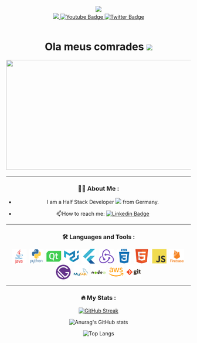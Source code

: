 <div id="header" align="center">
  
  <img src="https://media.giphy.com/media/oo6B3CLXtqFck/giphy.gif" width="100"/>
<div id="badges">

<a href="https://www.instagram.com/levi.content/">
  <img src="https://img.shields.io/badge/Instagram-purple?logo=Instagram&logoColor=white&style=for-the-badge"
    </a>
  
  <a href="https://www.youtube.com/channel/UCRRVOWQNak51Mxq96vjqXvw">
    <img src="https://img.shields.io/badge/YouTube-red?style=for-the-badge&logo=youtube&logoColor=white" alt="Youtube Badge"/>
  </a>
  
  <a href="https://twitter.com/LeviHansle">
    <img src="https://img.shields.io/badge/Twitter-blue?style=for-the-badge&logo=twitter&logoColor=white" alt="Twitter Badge"/>
  </a>

</div>
    <img src="https://komarev.com/ghpvc/?username=HotAru669&style=flat-square&color=blue" alt=""/> 

  <h1> 
  Ola meus comrades
  <img src="https://media.giphy.com/media/hvRJCLFzcasrR4ia7z/giphy.gif" width="30px"/>
</h1>


<div align="center">
  <img src="https://media.giphy.com/media/3o72F7RrTPW6jymXew/giphy.gif" width="600" height="300"/>
</div>


---


### :man_technologist: About Me :

- I am a Half Stack Developer <img src="https://media.giphy.com/media/WUlplcMpOCEmTGBtBW/giphy.gif" width="30"> from Germany.

- :mailbox:How to reach me: [![Linkedin Badge](https://img.shields.io/badge/-Dimitrii-blue?style=flat&logo=Linkedin&logoColor=white)](https://www.linkedin.com/in/dmitrii-medvedev-0b95ba273/)
  
---

### :hammer_and_wrench: Languages and Tools :
<div>
  <img src="https://github.com/devicons/devicon/blob/master/icons/java/java-original-wordmark.svg" title="Java" alt="Java" width="40" height="40"/>&nbsp;
  <img src="https://github.com/devicons/devicon/blob/master/icons/python/python-original-wordmark.svg" title="React" alt="React" width="40" height="40"/>&nbsp;
  <img src="https://github.com/devicons/devicon/blob/master/icons/qt/qt-original.svg" title="Spring" alt="Spring" width="40" height="40"/>&nbsp;
  <img src="https://github.com/devicons/devicon/blob/master/icons/materialui/materialui-original.svg" title="Material UI" alt="Material UI" width="40" height="40"/>&nbsp;
  <img src="https://github.com/devicons/devicon/blob/master/icons/flutter/flutter-original.svg" title="Flutter" alt="Flutter" width="40" height="40"/>&nbsp;
  <img src="https://github.com/devicons/devicon/blob/master/icons/redux/redux-original.svg" title="Redux" alt="Redux " width="40" height="40"/>&nbsp;
  <img src="https://github.com/devicons/devicon/blob/master/icons/css3/css3-plain-wordmark.svg"  title="CSS3" alt="CSS" width="40" height="40"/>&nbsp;
  <img src="https://github.com/devicons/devicon/blob/master/icons/html5/html5-original.svg" title="HTML5" alt="HTML" width="40" height="40"/>&nbsp;
  <img src="https://github.com/devicons/devicon/blob/master/icons/javascript/javascript-original.svg" title="JavaScript" alt="JavaScript" width="40" height="40"/>&nbsp;
  <img src="https://github.com/devicons/devicon/blob/master/icons/firebase/firebase-plain-wordmark.svg" title="Firebase" alt="Firebase" width="40" height="40"/>&nbsp;
  <img src="https://github.com/devicons/devicon/blob/master/icons/gatsby/gatsby-original.svg" title="Gatsby"  alt="Gatsby" width="40" height="40"/>&nbsp;
  <img src="https://github.com/devicons/devicon/blob/master/icons/mysql/mysql-original-wordmark.svg" title="MySQL"  alt="MySQL" width="40" height="40"/>&nbsp;
  <img src="https://github.com/devicons/devicon/blob/master/icons/nodejs/nodejs-original-wordmark.svg" title="NodeJS" alt="NodeJS" width="40" height="40"/>&nbsp;
  <img src="https://github.com/devicons/devicon/blob/master/icons/amazonwebservices/amazonwebservices-plain-wordmark.svg" title="AWS" alt="AWS" width="40" height="40"/>&nbsp;
  <img src="https://github.com/devicons/devicon/blob/master/icons/git/git-original-wordmark.svg" title="Git" **alt="Git" width="40" height="40"/>
</div>

---

### :fire: My Stats :

[![GitHub Streak](http://github-readme-streak-stats.herokuapp.com?user=HotAru669&theme=modern-lilac&hide_border=true&exclude_days=Sun%2CSat)](https://git.io/streak-stats)

![Anurag's GitHub stats](https://github-readme-stats.vercel.app/api?username=HotAru669&show_icons=true&theme=radical)

![Top Langs](https://github-readme-stats.vercel.app/api/top-langs/?username=HotAru669&theme=tokyonight)

